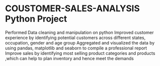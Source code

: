 # COUSTOMER-SALES-ANALYSIS  Python Project
Performed Data cleaning and manipulation on python
Improved customer experience by identifying potential  customers across different states, occupation, gender and age group
Aggregated and visualized the data by using pandas, matplotlib and seaborn to compile a professional report
Improve sales by identifying most selling product categories and products ,which  can help to plan inventory and hence meet the demands
